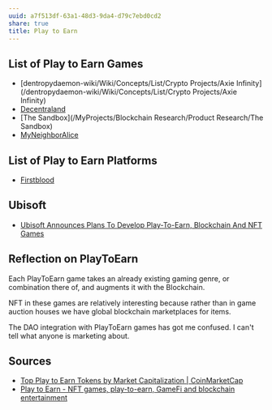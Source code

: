 ```yaml
---
uuid: a7f513df-63a1-48d3-9da4-d79c7ebd0cd2
share: true
title: Play to Earn
---
```

## List of Play to Earn Games

* [dentropydaemon-wiki/Wiki/Concepts/List/Crypto Projects/Axie Infinity](/dentropydaemon-wiki/Wiki/Concepts/List/Crypto Projects/Axie Infinity)
* [Decentraland](/3079829e-6163-4297-9701-ba03086bde7d)
* [The Sandbox](/MyProjects/Blockchain Research/Product Research/The Sandbox)
* [MyNeighborAlice](/MyNeighborAlice)

## List of Play to Earn Platforms

* [Firstblood](/Firstblood)

## Ubisoft 

* [Ubisoft Announces Plans To Develop Play-To-Earn, Blockchain And NFT Games](https://www.ibtimes.com/angelina-jolie-using-kids-publicity-unlike-ex-brad-pitt-report-claims-3328472)

## Reflection on PlayToEarn

Each PlayToEarn game takes an already existing gaming genre, or combination there of, and augments it with the Blockchain.

NFT in these games are relatively interesting because rather than in game auction houses we have global blockchain marketplaces for items.

The DAO integration with PlayToEarn games has got me confused. I can't tell what anyone is marketing about.

## Sources

* [Top Play to Earn Tokens by Market Capitalization | CoinMarketCap](https://coinmarketcap.com/view/play-to-earn/)
* [Play to Earn - NFT games, play-to-earn, GameFi and blockchain entertainment](https://www.playtoearn.online/)